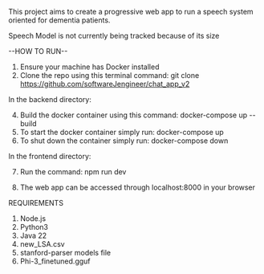 This project aims to create a progressive web app to run a speech system oriented for dementia patients. 

Speech Model is not currently being tracked because of its size

--HOW TO RUN--
1. Ensure your machine has Docker installed
2. Clone the repo using this terminal command: git clone https://github.com/softwareJengineer/chat_app_v2

In the backend directory:

4. Build the docker container using this command: docker-compose up --build
5. To start the docker container simply run: docker-compose up
6. To shut down the container simply run: docker-compose down

In the frontend directory:

7. Run the command: npm run dev

8. The web app can be accessed through localhost:8000 in your browser

REQUIREMENTS
1. Node.js
2. Python3
3. Java 22
4. new_LSA.csv
5. stanford-parser models file
6. Phi-3_finetuned.gguf